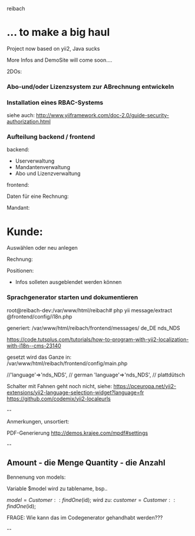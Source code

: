reibach

... to make a big haul
===============================

Project now based on yii2, Java sucks


More Infos and DemoSite will come soon....






2DOs:

### Abo-und/oder Lizenzsystem zur ABrechnung entwickeln


### Installation eines RBAC-Systems 
siehe auch: 
http://www.yiiframework.com/doc-2.0/guide-security-authorization.html


### Aufteilung backend / frontend

backend:
  - Userverwaltung
  - Mandantenverwaltung
  - Abo und Lizenzverwaltung
  
frontend: 



Daten für eine Rechnung:

Mandant: 


# Kunde:
Auswählen oder neu anlegen


Rechnung:

Positionen:


  * Infos solleten ausgeblendet werden können
  


### Sprachgenerator starten und dokumentieren
  

root@reibach-dev:/var/www/html/reibach# php yii message/extract  @frontend/config/i18n.php

generiert: /var/www/html/reibach/frontend/messages/
de_DE
nds_NDS


https://code.tutsplus.com/tutorials/how-to-program-with-yii2-localization-with-i18n--cms-23140  

gesetzt wird das Ganze in:
/var/www/html/reibach/frontend/config/main.php

//'language'=>'nds_NDS', // german
'language'=>'nds_NDS', // plattdütsch

Schalter mit Fahnen geht noch nicht, siehe:
https://pceuropa.net/yii2-extensions/yii2-language-selection-widget?language=fr
https://github.com/codemix/yii2-localeurls


--


Anmerkungen, unsortiert:

PDF-Generierung
http://demos.krajee.com/mpdf#settings

--


Amount  - die Menge
Quantity  - die Anzahl
--

Bennenung von models:

Variable $model wird zu tablename, bsp..

$model = Customer::findOne($id);
wird zu:
$customer = Customer::findOne($id);


FRAGE: Wie kann das im Codegenerator gehandhabt werden???

--


